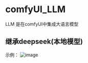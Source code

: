 # comfyUI_LLM
LLM 是在comfyUI中集成大语言模型

## 继承deepseek(本地模型)
示例：
![image](https://github.com/user-attachments/assets/45f69746-b1d1-470c-883a-b0e71e36424d)
